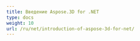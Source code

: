 ```yaml
---
title: Введение Aspose.3D for .NET
type: docs
weight: 10
url: /ru/net/introduction-of-aspose-3d-for-net/
---
```

